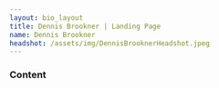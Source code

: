 ```yaml
---
layout: bio_layout
title: Dennis Brookner | Landing Page
name: Dennis Brookner
headshot: /assets/img/DennisBrooknerHeadshot.jpeg
---
```


### Content

